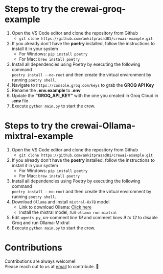 # Steps to try the crewai-groq-example

1. Open the VS Code editor and clone the repository from Github <br>
    - `git clone https://github.com/ankitprasad81/crewai-example.git`
2. If you already don't have the <b> poetry </b> installed, follow the instructions to install it in your system <br>
    - For Windows: <code>pip install poetry</code>
    - For Mac: <code>brew install poetry</code><br>
3. Install all dependencies using Poetry by executing the following command<br>
   <code>poetry install --no-root</code> and then create the virtual environment by running <code>poetry shell</code>.
4. Navigate to `https://console.groq.com/keys` to grab the <b> GROQ API Key </b>
5. Rename the <b> .env.example </b> to <b>.env</b>
6. Update the <b>"GROQ_API_KEY"</b> with the one you created in Groq Cloud in <b> .env </b> file
7. Execute <code>python main.py</code> to start the crew.


# Steps to try the crewai-Ollama-mixtral-example

1. Open the VS Code editor and clone the repository from Github <br>
    - `git clone https://github.com/ankitprasad81/crewai-example.git`
2. If you already don't have the <b> poetry </b> installed, follow the instructions to install it in your system <br>
    - For Windows: <code>pip install poetry</code>
    - For Mac: <code>brew install poetry</code><br>
3. Install all dependencies using Poetry by executing the following command<br>
   <code>poetry install --no-root</code> and then create the virtual environment by running <code>poetry shell</code>.
4. Download `Ollama` and install `mixtral-8x7B` model
    - Link to download Ollama: <a href="https://ollama.com/download"> Click here </a>
    - Install the mixtral model, run `ollama run mixtral`
5. Edit <code>agents.py</code>, un-comment <i>line 19</i> and comment <i>lines 9 to 12</i> to disable Groq and run Ollama-Mixtral
6. Execute <code>python main.py</code> to start the crew.


# Contributions

Contributions are always welcome! <br>
Please reach out to us at <a href="mailto:trywithninja@gmail.com">email</a> to contribute. 🌟